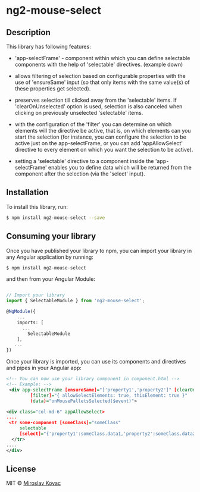# ng2-mouse-select


## Description

This library has following features:

- 'app-selectFrame' - component within which you can define selectable components
  with the help of 'selectable' directives. (example down)

- allows filtering of selection based on configurable properties with the use of 'ensureSame' input (so that only items with the same value(s) of these properties get selected).

- preserves selection till clicked away from the 'selectable' items. If 'clearOnUnselected' option is used, selection is also canceled when clicking on previously unselected 'selectable' items.

- with the configuration of the 'filter' you can determine on which elements will the directive be active, that is, on which elements can you start the selection
  (for instance, you can configure the selection to be active just on the app-selectFrame, or you can add
  'appAllowSelect' directive to every element on which you want the selection to be active).

- setting a 'selectable' directive to a component inside the 'app-selectFrame' enables you to define
  data which will be returned from the component after the selection (via the 'select' input).

## Installation

To install this library, run:

```bash
$ npm install ng2-mouse-select --save
```

## Consuming your library

Once you have published your library to npm, you can import your library in any Angular application by running:

```bash
$ npm install ng2-mouse-select
```

and then from your Angular Module:

```typescript

// Import your library
import { SelectableModule } from 'ng2-mouse-select';

@NgModule({
    ...
    imports: [
      ...
        SelectableModule
    ],
   ...
})
```

Once your library is imported, you can use its components and directives and pipes in your Angular app:

```xml
<!-- You can now use your library component in component.html -->
<!-- Example: -->
 <div app-selectFrame [ensureSame]="['property1','property2']" [clearOnUnselected]="false"
         [filter]="{ allowSelectElements: true, thisElement: true }" 
         (data)="onMousePalletsSelected($event)">

<div class="col-md-6" appAllowSelect>
....
 <tr some-component [someClass]="someClass" 
     selectable
     [select]="{'property1':someClass.data1,'property2':someClass.data2}">
  </tr>
....
</div>

```

## License

MIT © [Miroslav Kovac](mailto:miro1.kovac@gmail.com)
